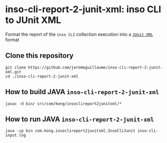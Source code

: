 # inso-cli-report-2-junit-xml: inso CLI to JUnit XML
Format the report of the `inso CLI` collection execution into a [`JUnit XML`](https://github.com/testmoapp/junitxml) format

## Clone this repository
```shell
git clone https://github.com/jeromeguillaume/inso-cli-report-2-junit-xml.git
cd ./inso-cli-report-2-junit-xml
```

## How to build JAVA `inso-cli-report-2-junit-xml`
```shell
javac -d bin/ src/com/kong/insoclireport2junitxml/*
```

## How to run JAVA `inso-cli-report-2-junit-xml`
```shell
java -cp bin com.kong.insoclireport2junitxml.InsoCliJunit inso-cli-input.log
```